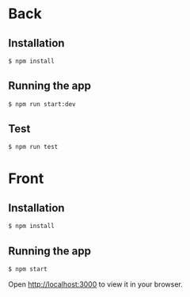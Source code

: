 # Back
## Installation

```bash
$ npm install
```

## Running the app

```bash
$ npm run start:dev
```

## Test

```bash
$ npm run test
```

# Front

## Installation

```bash
$ npm install
```

## Running the app

```bash
$ npm start
```

Open [http://localhost:3000](http://localhost:3000) to view it in your browser.